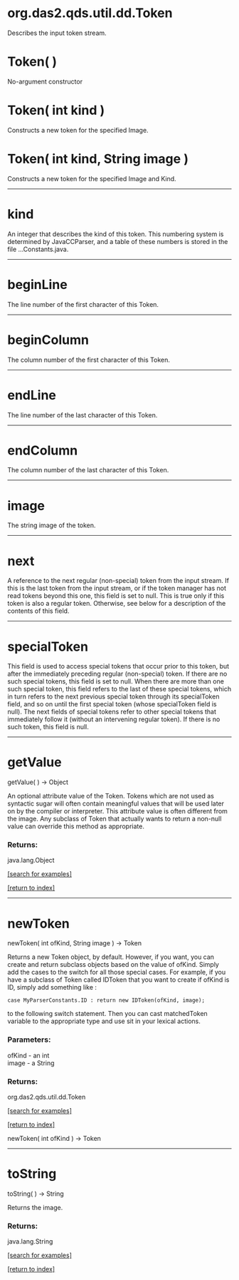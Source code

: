# org.das2.qds.util.dd.Token

Describes the input token stream.

# Token( )
No-argument constructor

# Token( int kind )
Constructs a new token for the specified Image.

# Token( int kind, String image )
Constructs a new token for the specified Image and Kind.

***
<a name="kind"></a>
# kind

An integer that describes the kind of this token.  This numbering
 system is determined by JavaCCParser, and a table of these numbers is
 stored in the file ...Constants.java.

***
<a name="beginLine"></a>
# beginLine

The line number of the first character of this Token.

***
<a name="beginColumn"></a>
# beginColumn

The column number of the first character of this Token.

***
<a name="endLine"></a>
# endLine

The line number of the last character of this Token.

***
<a name="endColumn"></a>
# endColumn

The column number of the last character of this Token.

***
<a name="image"></a>
# image

The string image of the token.

***
<a name="next"></a>
# next

A reference to the next regular (non-special) token from the input
 stream.  If this is the last token from the input stream, or if the
 token manager has not read tokens beyond this one, this field is
 set to null.  This is true only if this token is also a regular
 token.  Otherwise, see below for a description of the contents of
 this field.

***
<a name="specialToken"></a>
# specialToken

This field is used to access special tokens that occur prior to this
 token, but after the immediately preceding regular (non-special) token.
 If there are no such special tokens, this field is set to null.
 When there are more than one such special token, this field refers
 to the last of these special tokens, which in turn refers to the next
 previous special token through its specialToken field, and so on
 until the first special token (whose specialToken field is null).
 The next fields of special tokens refer to other special tokens that
 immediately follow it (without an intervening regular token).  If there
 is no such token, this field is null.

***
<a name="getValue"></a>
# getValue
getValue(  ) &rarr; Object

An optional attribute value of the Token.
 Tokens which are not used as syntactic sugar will often contain
 meaningful values that will be used later on by the compiler or
 interpreter. This attribute value is often different from the image.
 Any subclass of Token that actually wants to return a non-null value can
 override this method as appropriate.

### Returns:
java.lang.Object


<a href="https://github.com/autoplot/dev/search?q=getValue&unscoped_q=getValue">[search for examples]</a>

<a href="https://github.com/autoplot/documentation/blob/master/javadoc/index-all.md">[return to index]</a>

***
<a name="newToken"></a>
# newToken
newToken( int ofKind, String image ) &rarr; Token

Returns a new Token object, by default. However, if you want, you
 can create and return subclass objects based on the value of ofKind.
 Simply add the cases to the switch for all those special cases.
 For example, if you have a subclass of Token called IDToken that
 you want to create if ofKind is ID, simply add something like :

    case MyParserConstants.ID : return new IDToken(ofKind, image);

 to the following switch statement. Then you can cast matchedToken
 variable to the appropriate type and use sit in your lexical actions.

### Parameters:
ofKind - an int
<br>image - a String

### Returns:
org.das2.qds.util.dd.Token


<a href="https://github.com/autoplot/dev/search?q=newToken&unscoped_q=newToken">[search for examples]</a>

<a href="https://github.com/autoplot/documentation/blob/master/javadoc/index-all.md">[return to index]</a>

newToken( int ofKind ) &rarr; Token<br>
***
<a name="toString"></a>
# toString
toString(  ) &rarr; String

Returns the image.

### Returns:
java.lang.String


<a href="https://github.com/autoplot/dev/search?q=toString&unscoped_q=toString">[search for examples]</a>

<a href="https://github.com/autoplot/documentation/blob/master/javadoc/index-all.md">[return to index]</a>

